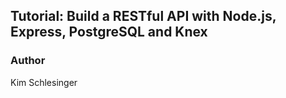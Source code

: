 ## Tutorial: Build a RESTful API with Node.js, Express, PostgreSQL and Knex

### Author

Kim Schlesinger
